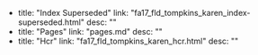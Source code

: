   - title: "Index Superseded"
    link: "fa17_fld_tompkins_karen_index-superseded.html"
    desc: ""
  - title: "Pages"
    link: "pages.md"
    desc: ""
  - title: "Hcr"
    link: "fa17_fld_tompkins_karen_hcr.html"
    desc: ""
